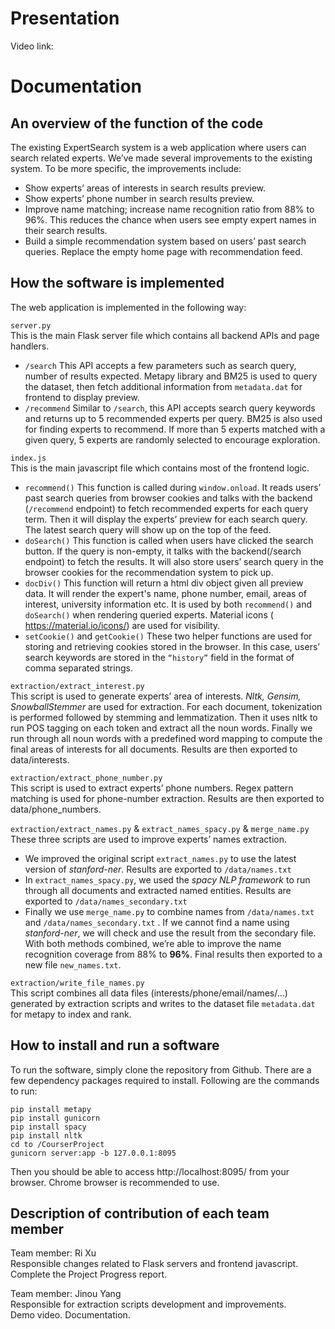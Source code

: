 
# Presentation
Video link: 

# Documentation
## An overview of the function of the code
The existing ExpertSearch system is a web application where users can search related experts. We’ve made several improvements to the existing system. To be more specific, the improvements include:  
- Show experts’ areas of interests in search results preview.
- Show experts’ phone number in search results preview.
- Improve name matching; increase name recognition ratio from 88% to 96%. This reduces the chance when users see empty expert names in their search results.
- Build a simple recommendation system based on users’ past search queries. Replace the empty home page with recommendation feed.

## How the software is implemented
The web application is implemented in the following way:  

`server.py`  
This is the main Flask server file which contains all backend APIs and page handlers.  
- `/search` This API accepts a few parameters such as search query, number of results expected. Metapy library and BM25 is used to query the dataset, then fetch additional information from `metadata.dat` for frontend to display preview.
- `/recommend` Similar to `/search`, this API accepts search query keywords and returns up to 5 recommended experts per query. BM25 is also used for finding experts to recommend. If more than 5 experts matched with a given query, 5 experts are randomly selected to encourage exploration. 

`index.js`  
This is the main javascript file which contains most of the frontend logic.  
- `recommend()` This function is called during `window.onload`. It reads users’ past search queries from browser cookies and talks with the backend (`/recommend` endpoint) to fetch recommended experts for each query term. Then it will display the experts’ preview for each search query. The latest search query will show up on the top of the feed.
- `doSearch()` This function is called when users have clicked the search button. If the query is non-empty, it talks with the backend(/search endpoint) to fetch the results. It will also store users’ search query in the browser cookies for the recommendation system to pick up.
- `docDiv()` This function will return a html div object given all preview data. It will render the expert's name, phone number, email, areas of interest, university information etc. It is used by both `recommend()` and `doSearch()` when rendering queried experts. Material icons ( https://material.io/icons/)  are used for visibility.
- `setCookie()` and `getCookie()` These two helper functions are used for storing and retrieving cookies stored in the browser. In this case, users’ search keywords are stored in the `“history”` field in the format of comma separated strings.

`extraction/extract_interest.py`  
This script is used to generate experts’ area of interests. *Nltk, Gensim, SnowballStemmer* are used for extraction. For each document, tokenization is performed followed by stemming and lemmatization. Then it uses nltk to run POS tagging on each token and extract all the noun words. Finally we run through all noun words with a predefined word mapping to compute the final areas of interests for all documents. Results are then exported to data/interests.  

`extraction/extract_phone_number.py`  
This script is used to extract experts’ phone numbers. Regex pattern matching is used for phone-number extraction. Results are then exported to data/phone_numbers.  

`extraction/extract_names.py` & `extract_names_spacy.py` & `merge_name.py`  
These three scripts are used to improve experts’ names extraction.  
- We improved the original script `extract_names.py` to use the latest version of *stanford-ner*. Results are exported to `/data/names.txt`
- In `extract_names_spacy.py`, we used the *spacy NLP framework* to run through all documents and extracted named entities. Results are exported to `/data/names_secondary.txt`
- Finally we use `merge_name.py` to combine names from `/data/names.txt` and `/data/names_secondary.txt` . If we cannot find a name using *stanford-ner*, we will check and use the result from the secondary file. With both methods combined, we’re able to improve the name recognition coverage from 88% to **96%**. Final results then exported to a new file `new_names.txt`.

`extraction/write_file_names.py`  
This script combines all data files (interests/phone/email/names/…) generated by extraction scripts and writes to the dataset file `metadata.dat` for metapy to index and rank.  


## How to install and run a software
To run the software, simply clone the repository from Github. There are a few dependency packages required to install. Following are the commands to run:  
```
pip install metapy  
pip install gunicorn   
pip install spacy  
pip install nltk  
cd to /CourserProject  
gunicorn server:app -b 127.0.0.1:8095  
```
Then you should be able to access http://localhost:8095/ from your browser. Chrome browser is recommended to use.

## Description of contribution of each team member

Team member: Ri Xu  
Responsible changes related to Flask servers and frontend javascript.
Complete the Project Progress report.  

Team member: Jinou Yang  
Responsible for extraction scripts development and  improvements.  
Demo video.
Documentation.  

